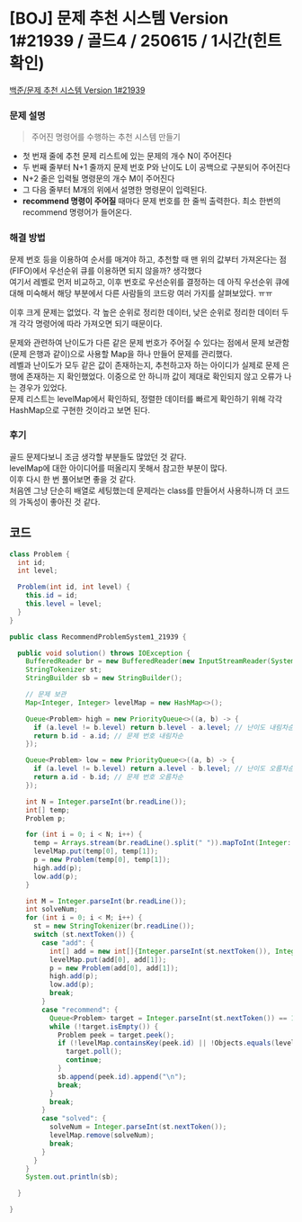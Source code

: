# [BOJ] 문제 추천 시스템 Version 1#21939 / 골드4 / 250615 / 1시간(힌트 확인)

[백준/문제 추천 시스템 Version 1#21939](https://www.acmicpc.net/problem/21939)

### 문제 설명

> 주어진 명령어를 수행하는 추천 시스템 만들기

- 첫 번재 줄에 추천 문제 리스트에 있는 문제의 개수 N이 주어진다
- 두 번째 줄부터 N+1 줄까지 문제 번호 P와 난이도 L이 공백으로 구분되어 주어진다
- N+2 줄은 입력될 명령문의 개수 M이 주어진다
- 그 다음 줄부터 M개의 위에서 설명한 명령문이 입력된다.
- **recommend 명령이 주어질** 때마다 문제 번호를 한 줄씩 출력한다. 최소 한번의 recommend 명령어가 들어온다.

### 해결 방법

문제 번호 등을 이용하여 순서를 매겨야 하고, 추천할 때 맨 위의 값부터 가져온다는 점(FIFO)에서 우선순위 큐를 이용하면 되지 않을까? 생각했다<br>
여기서 레벨로 먼저 비교하고, 이후 번호로 우선순위를 결정하는 데 아직 우선순위 큐에 대해 미숙해서 해당 부분에서 다른 사람들의 코드랑 여러 가지를 살펴보았다. ㅠㅠ

이후 크게 문제는 없었다. 각 높은 순위로 정리한 데이터, 낮은 순위로 정리한 데이터 두 개 각각 명령어에 따라 가져오면 되기 때문이다.

문제와 관련하여 난이도가 다른 같은 문제 번호가 주어질 수 있다는 점에서 문제 보관함(문제 은행과 같이)으로 사용할 Map을 하나 만들어 문제를 관리했다.<br>
레벨과 난이도가 모두 같은 값이 존재하는지, 추천하고자 하는 아이디가 실제로 문제 은행에 존재하는 지 확인했었다. 이중으로 안 하니까 값이 제대로 확인되지 않고 오류가 나는 경우가 있었다.<br>
문제 리스트는 levelMap에서 확인하되, 정렬한 데이터를 빠르게 확인하기 위해 각각 HashMap으로 구현한 것이라고 보면 된다.

### 후기

골드 문제다보니 조금 생각할 부분들도 많았던 것 같다.<br>
levelMap에 대한 아이디어를 떠올리지 못해서 참고한 부분이 많다.<br>
이후 다시 한 번 풀어보면 좋을 것 같다.<br>
처음엔 그냥 단순히 배열로 세팅했는데 문제라는 class를 만들어서 사용하니까 더 코드의 가독성이 좋아진 것 같다.

## 코드

```java
class Problem {
  int id;
  int level;

  Problem(int id, int level) {
    this.id = id;
    this.level = level;
  }
}

public class RecommendProblemSystem1_21939 {

  public void solution() throws IOException {
    BufferedReader br = new BufferedReader(new InputStreamReader(System.in));
    StringTokenizer st;
    StringBuilder sb = new StringBuilder();

    // 문제 보관
    Map<Integer, Integer> levelMap = new HashMap<>();

    Queue<Problem> high = new PriorityQueue<>((a, b) -> {
      if (a.level != b.level) return b.level - a.level; // 난이도 내림차순
      return b.id - a.id; // 문제 번호 내림차순
    });

    Queue<Problem> low = new PriorityQueue<>((a, b) -> {
      if (a.level != b.level) return a.level - b.level; // 난이도 오름차순
      return a.id - b.id; // 문제 번호 오름차순
    });

    int N = Integer.parseInt(br.readLine());
    int[] temp;
    Problem p;

    for (int i = 0; i < N; i++) {
      temp = Arrays.stream(br.readLine().split(" ")).mapToInt(Integer::parseInt).toArray();
      levelMap.put(temp[0], temp[1]);
      p = new Problem(temp[0], temp[1]);
      high.add(p);
      low.add(p);
    }

    int M = Integer.parseInt(br.readLine());
    int solveNum;
    for (int i = 0; i < M; i++) {
      st = new StringTokenizer(br.readLine());
      switch (st.nextToken()) {
        case "add": {
          int[] add = new int[]{Integer.parseInt(st.nextToken()), Integer.parseInt(st.nextToken())};
          levelMap.put(add[0], add[1]);
          p = new Problem(add[0], add[1]);
          high.add(p);
          low.add(p);
          break;
        }
        case "recommend": {
          Queue<Problem> target = Integer.parseInt(st.nextToken()) == 1 ? high : low;
          while (!target.isEmpty()) {
            Problem peek = target.peek();
            if (!levelMap.containsKey(peek.id) || !Objects.equals(levelMap.get(peek.id), peek.level)) {
              target.poll();
              continue;
            }
            sb.append(peek.id).append("\n");
            break;
          }
          break;
        }
        case "solved": {
          solveNum = Integer.parseInt(st.nextToken());
          levelMap.remove(solveNum);
          break;
        }
      }
    }
    System.out.println(sb);

  }

}

```
